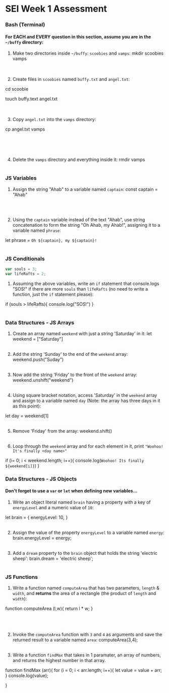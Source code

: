 # SEI Week 1 Assessment

### Bash (Terminal)

#### For EACH and EVERY question in this section, assume you are in the `~/buffy` directory:

1. Make two directories inside `~/buffy`: `scoobies` and `vamps`:
   mkdir scoobies vamps
   <br><br><br>

2. Create files in `scoobies` named `buffy.txt` and `angel.txt`:

cd scoobie

touch buffy.text angel.txt
<br><br><br>

3. Copy `angel.txt` into the `vamps` directory:

cp angel.txt vamps

<br><br><br>

4. Delete the `vamps` directory and everything inside it:
   rmdir vamps
   <br><br>

### JS Variables

1. Assign the string "Ahab" to a variable named `captain`:
   const captain = "Ahab"

<br><br>

2. Using the `captain` variable instead of the text "Ahab", use string concatenation to form the string "Oh Ahab, my Ahab!", assigning it to a variable named `phrase`:

let phrase = `Oh ${captain}, my ${captain}! `
<br><br>

### JS Conditionals

```js
var souls = 3;
var lifeRafts = 2;
```

1. Assuming the above variables, write an `if` statement that console.logs "SOS!" if there are more `souls` than `lifeRafts` (no need to write a function, just the `if` statement please):

if (souls > lifeRafts){
console.log("SOS!")
}
<br><br>

### Data Structures - JS Arrays

1. Create an array named `weekend` with just a string 'Saturday' in it:
   let weekend = ["Saturday"]
   <br><br>

2. Add the string 'Sunday' to the end of the `weekend` array:
   weekend.push("Suday")
   <br><br>

3. Now add the string 'Friday' to the front of the `weekend` array:
   weekend.unshift("weekend")
   <br><br>

4. Using square bracket notation, access 'Saturday' in the `weekend` array and assign to a variable named `day` (Note: the array has three days in it as this point):

let day = weekend[1]
<br><br>

5. Remove 'Friday' from the array:
   weekend.shift()
   <br><br>

6. Loop through the `weekend` array and for each element in it, print `"Woohoo! It's finally <day name>"`

if (i= 0; i < weekend.length; i++){
console.log(`Woohoo! Its finally ${weekend[i]}`)
}

### Data Structures - JS Objects

#### Don't forget to use a `var` or `let` when defining new variables...

1. Write an object literal named `brain` having a property with a key of `energyLevel` and a numeric value of `10`:

let brain = {
energyLevel: 10,
}
<br><br>

2. Assign the value of the property `energyLevel` to a variable named `energy`:
   brain.energyLevel = energy;
   <br><br>

3. Add a `dream` property to the `brain` object that holds the string 'electric sheep':
   brain.dream = 'electric sheep';
   <br><br>

### JS Functions

1. Write a function named `computeArea` that has two parameters, `length` & `width`, and **returns** the area of a rectangle (the product of `length` and `width`):

function computeArea (l,w){
return l \* w;
}
<br><br><br><br>

2. Invoke the `computeArea` function with `3` and `4` as arguments and save the returned result to a variable named `area`:
   computeArea(3,4);
   <br><br>

3. Write a function `findMax` that takes in 1 paramater, an array of numbers, and returns the highest number in that array.

function findMax (arr){
for (i = 0; i < arr.length; i++){
let value = value + arr;
}
console.log(value);

}
